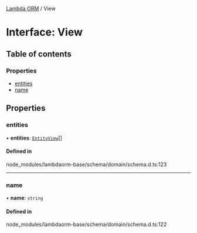 [Lambda ORM](../README.md) / View

# Interface: View

## Table of contents

### Properties

- [entities](View.md#entities)
- [name](View.md#name)

## Properties

### entities

• **entities**: [`EntityView`](EntityView.md)[]

#### Defined in

node_modules/lambdaorm-base/schema/domain/schema.d.ts:123

___

### name

• **name**: `string`

#### Defined in

node_modules/lambdaorm-base/schema/domain/schema.d.ts:122
